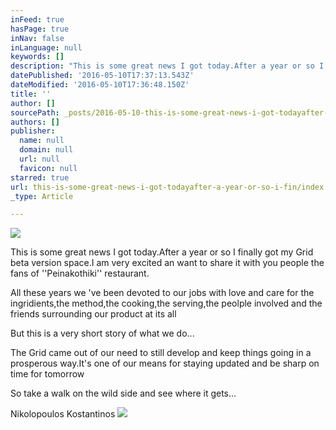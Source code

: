 ```yaml
---
inFeed: true
hasPage: true
inNav: false
inLanguage: null
keywords: []
description: "This is some great news I got today.After a year or so I finally got my Grid beta version space.I am very excited an want to share it with you people the fans of ''Peinakothiki'' restaurant."
datePublished: '2016-05-10T17:37:13.543Z'
dateModified: '2016-05-10T17:36:48.150Z'
title: ''
author: []
sourcePath: _posts/2016-05-10-this-is-some-great-news-i-got-todayafter-a-year-or-so-i-fin.md
authors: []
publisher:
  name: null
  domain: null
  url: null
  favicon: null
starred: true
url: this-is-some-great-news-i-got-todayafter-a-year-or-so-i-fin/index.html
_type: Article

---
```

![](https://the-grid-user-content.s3-us-west-2.amazonaws.com/bc8237bd-acd3-4936-b528-1f4031cb5d23.jpg)

This is some great news I got today.After a year or so I finally got my Grid beta version space.I am very excited an want to share it with you people the fans of ''Peinakothiki'' restaurant.

All these years we 've been devoted to our jobs with love and care for the ingridients,the method,the cooking,the serving,the peolple involved and the friends surrounding our product at its all

But this is a very short story of what we do...

The Grid came out of our need to still develop and keep things going in a prosperous way.It's one of our means for staying updated and be sharp on time for tomorrow

So take a walk on the wild side and see where it gets...

Nikolopoulos Kostantinos ![](https://the-grid-user-content.s3-us-west-2.amazonaws.com/90d65663-5258-4aaa-bf9a-f182b57076c7.jpg)